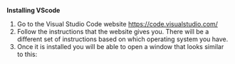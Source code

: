 **Installing VScode**

1) Go to the Visual Studio Code website https://code.visualstudio.com/
2) Follow the instructions that the website gives you. There will be a different set of instructions based on which operating system you have. 
3) Once it is installed you will be able to open a window that looks similar to this:
